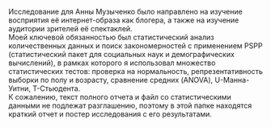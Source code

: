 Исследование для Анны Музыченко было направлено на изучение восприятия её интернет-образа как блогера, а также на изучение аудитории зрителей её спектаклей.  
Моей ключевой обязанностью был статистический анализ количественных данных и поиск закономерностей с применением PSPP (статистический пакет для социальных наук и демографических вычислений), в рамках которого я использовал множество статистических тестов: проверка на нормальность, репрезентативность выборки по полу и возрасту, сравнение средних (ANOVA), U-Манна-Уитни, T-Стьюдента.  
К сожалению, текст полного отчета и файл со статистическими данными не подлежат разглашению, поэтому в этой папке находятся краткий отчет и постер исследования с его результатами.
